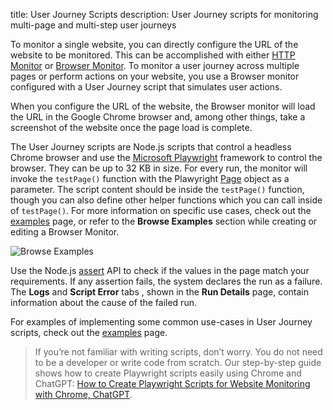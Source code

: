 title: User Journey Scripts
description: User Journey scripts for monitoring multi-page and multi-step user journeys


To monitor a single website, you can directly configure the URL of the website to be monitored. This can be accomplished with either [HTTP Monitor](/docs/synthetics/http-monitor) or [Browser Monitor](/docs/synthetics/browser-monitor/). To monitor a user journey across multiple pages or perform actions on your website, you use a Browser monitor configured with a User Journey script that simulates user actions.

When you configure the URL of the website, the Browser monitor will load the URL in the Google Chrome browser and, among other things, take a screenshot of the website once the page load is complete.

The User Journey scripts are Node.js scripts that control a headless Chrome browser and use the [Microsoft Playwright](https://github.com/microsoft/playwright) framework to control the browser. They can be up to 32 KB in size.  For every run, the monitor will invoke the `testPage()` function with the Plawyright [Page](https://playwright.dev/docs/api/class-page) object as a parameter. The script content should be inside the `testPage()` function, though you can also define other helper functions which you can call inside of `testPage()`. For more information on specific use cases, check out the [examples](/docs/synthetics/user-journey-scripts/examples) page, or refer to the **Browse Examples** section while creating or editing a Browser Monitor.

![Browse Examples](/docs/images/synthetics/browse-ujs-examples.png)

Use the Node.js [assert](https://nodejs.org/api/assert.html) API to check if the values in the page match your requirements. If any assertion fails, the system declares the run as a failure. The **Logs** and **Script Error** tabs , shown in the **Run Details** page, contain information about the cause of the failed run.

For examples of implementing some common use-cases in User Journey scripts, check out the [examples](/docs/synthetics/user-journey-scripts/examples) page.

>If you’re not familiar with writing scripts, don’t worry. You do not need to be a developer or write code from scratch. Our step-by-step guide shows how to create Playwright scripts easily using Chrome and ChatGPT: [How to Create Playwright Scripts for Website Monitoring with Chrome, ChatGPT](https://sematext.com/blog/how-to-create-playwright-scripts-for-website-monitoring-with-chrome-chatgpt-sematext/).
